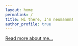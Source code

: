 ```yaml
---
layout: home
permalink: /
title: Hi there, I'm neumannm!
author_profile: true
---
```

[Read more about me...](/about)

